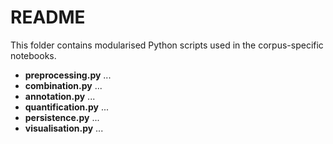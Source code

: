 # README

This folder contains modularised Python scripts used in the corpus-specific notebooks. 

- **preprocessing.py** ...
- **combination.py** ...
- **annotation.py** ...
- **quantification.py** ...
- **persistence.py** ...
- **visualisation.py** ...
